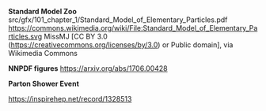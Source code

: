 
**Standard Model Zoo**
src/gfx/101_chapter_1/Standard_Model_of_Elementary_Particles.pdf
https://commons.wikimedia.org/wiki/File:Standard_Model_of_Elementary_Particles.svg
MissMJ [CC BY 3.0  (https://creativecommons.org/licenses/by/3.0) or Public domain], via Wikimedia Commons


**NNPDF figures**
https://arxiv.org/abs/1706.00428


**Parton Shower Event**

https://inspirehep.net/record/1328513
